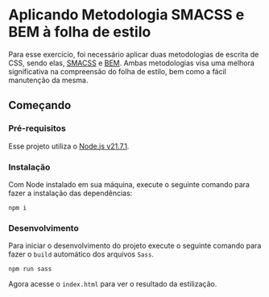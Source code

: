 # Aplicando Metodologia SMACSS e BEM à folha de estilo
Para esse exercício, foi necessário aplicar duas metodologias de escrita de CSS, sendo elas, [SMACSS](https://smacss.com/) e [BEM](https://getbem.com/). Ambas metodologias visa uma melhora significativa na compreensão do folha de estilo, bem como a fácil manutenção da mesma.

## Começando

### Pré-requisitos
Esse projeto utiliza o [Node.js v21.7.1](https://nodejs.org/).

### Instalação
Com Node instalado em sua máquina, execute o seguinte comando para fazer a instalação das dependências:

```shell
npm i
```

### Desenvolvimento
Para iniciar o desenvolvimento do projeto execute o seguinte comando para fazer o `build` automático dos arquivos `Sass`.

```shell
npm run sass
```

Agora acesse o `index.html` para ver o resultado da estilização.